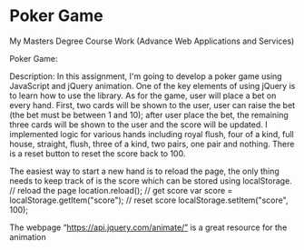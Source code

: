 # Poker Game
My Masters Degree Course Work (Advance Web Applications and Services)

Poker Game:

Description: In this assignment, I'm going to develop a poker game using JavaScript and
jQuery animation. One of the key elements of using jQuery is to learn how to use the library.
As for the game, user will place a bet on every hand. First, two cards will be shown to the user,
user can raise the bet (the bet must be between 1 and 10); after user place the bet, the
remaining three cards will be shown to the user and the score will be updated.
I implemented logic for various hands including royal flush, four
of a kind, full house, straight, flush, three of a kind, two pairs, one pair and nothing. There is a
reset button to reset the score back to 100.

The easiest way to start a new hand is to reload the page, the only thing needs to keep track of
is the score which can be stored using localStorage.
// reload the page
location.reload();
// get score
var score = localStorage.getItem("score");
// reset score
localStorage.setItem("score", 100);

The webpage “https://api.jquery.com/animate/” is a great resource for the animation

